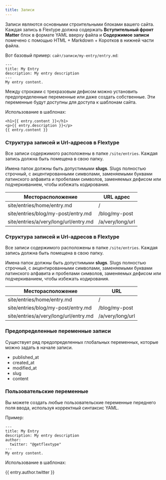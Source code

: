 ```yaml
---
title: Записи
---
```


Записи являются основными строительными блоками вашего сайта. Каждая запись в Flextype должна содержать **Вступительный фронт Matter** блок в формате YAML вверху файла и **Содержимое записи** помечено с помощью HTML + Markdown + Коротков в нижней части файла.

Вот базовый пример: `сайт/записи/my-entry/entry.md`:

    ---
    title: My Entry
    description: My entry description
    ---
    My entry content.
    

Между строками с трехразовым дефисом можно установить предопределенные переменные или даже создать собственные. Эти переменные будут доступны для доступа к шаблонам сайта.

Использование в шаблонах:

    <h1>{{ entry.content }}</h1>
    <p>{{ entry.description }}</p>
    {{ entry.content }}
    

### Структура записей и Url-адресов в Flextype

Все записи содержимого расположены в папке `/site/entries`. Каждая запись должна быть помещена в свою папку.

Имена папок должны быть допустимыми **slugs**. Slugs полностью строчный, с акцентированными символами, заменяемыми буквами латинского алфавита и пробелами символов, заменяемых дефисом или подчеркиванием, чтобы избежать кодирования.

| Месторасположение                     | URL адрес        |
| ------------------------------------- | ---------------- |
| site/entries/home/entry.md            | /                |
| site/entries/blog/my-post/entry.md    | /blog/my-post    |
| site/entries/a/very/long/url/entry.md | /a/very/long/url |


### Структура записей и Url-адресов в Flextype

Все записи содержимого расположены в папке `/site/entries`. Каждая запись должна быть помещена в свою папку.

Имена папок должны быть допустимыми **slugs**. Slugs полностью строчный, с акцентированными символами, заменяемыми буквами латинского алфавита и пробелами символов, заменяемых дефисом или подчеркиванием, чтобы избежать кодирования.

| Месторасположение                     | URL              |
| ------------------------------------- | ---------------- |
| site/entries/home/entry.md            | /                |
| site/entries/blog/my-post/entry.md    | /blog/my-post    |
| site/entries/a/very/long/url/entry.md | /a/very/long/url |


### Предопределенные переменные записи

Существует ряд предопределенных глобальных переменных, которые можно задать в начале записи.

* published_at
* created_at
* modified_at
* slug
* content

### Пользовательские переменные

Вы можете создать любые пользовательские переменные переднего поля ввода, используя корректный синтаксис YAML.

Пример:

    ---
    title: My Entry
    description: My entry description
    author:
      twitter: "@getflextype"
    ---
    My entry content.
    

Использование в шаблонах:

{{ entry.author.twitter }}